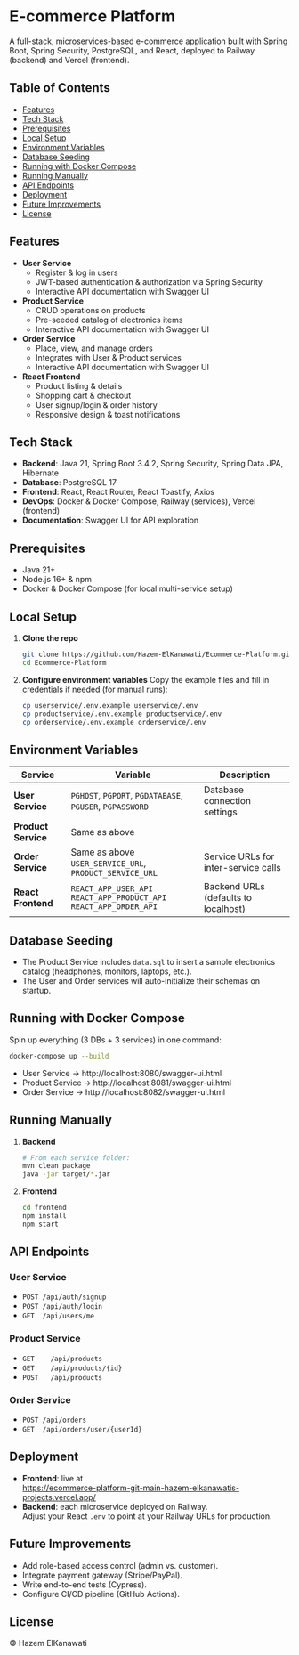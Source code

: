 # E-commerce Platform

A full-stack, microservices-based e-commerce application built with Spring Boot, Spring Security, PostgreSQL, and React, deployed to Railway (backend) and Vercel (frontend).

## Table of Contents
- [Features](#features)
- [Tech Stack](#tech-stack)
- [Prerequisites](#prerequisites)
- [Local Setup](#local-setup)
- [Environment Variables](#environment-variables)
- [Database Seeding](#database-seeding)
- [Running with Docker Compose](#running-with-docker-compose)
- [Running Manually](#running-manually)
- [API Endpoints](#api-endpoints)
- [Deployment](#deployment)
- [Future Improvements](#future-improvements)
- [License](#license)

## Features
- **User Service**
  - Register & log in users
  - JWT-based authentication & authorization via Spring Security
  - Interactive API documentation with Swagger UI
- **Product Service**
  - CRUD operations on products
  - Pre-seeded catalog of electronics items
  - Interactive API documentation with Swagger UI
- **Order Service**
  - Place, view, and manage orders
  - Integrates with User & Product services
  - Interactive API documentation with Swagger UI
- **React Frontend**
  - Product listing & details
  - Shopping cart & checkout
  - User signup/login & order history
  - Responsive design & toast notifications

## Tech Stack
- **Backend**: Java 21, Spring Boot 3.4.2, Spring Security, Spring Data JPA, Hibernate
- **Database**: PostgreSQL 17
- **Frontend**: React, React Router, React Toastify, Axios
- **DevOps**: Docker & Docker Compose, Railway (services), Vercel (frontend)
- **Documentation**: Swagger UI for API exploration

## Prerequisites
- Java 21+
- Node.js 16+ & npm
- Docker & Docker Compose (for local multi-service setup)

## Local Setup
1. **Clone the repo**
   ```bash
   git clone https://github.com/Hazem-ElKanawati/Ecommerce-Platform.git
   cd Ecommerce-Platform
   ```
2. **Configure environment variables**
   Copy the example files and fill in credentials if needed (for manual runs):
   ```bash
   cp userservice/.env.example userservice/.env
   cp productservice/.env.example productservice/.env
   cp orderservice/.env.example orderservice/.env
   ```

## Environment Variables

| Service         | Variable                                                          | Description                           |
| --------------- | ----------------------------------------------------------------- | ------------------------------------- |
| **User Service**      | `PGHOST`, `PGPORT`, `PGDATABASE`, `PGUSER`, `PGPASSWORD`          | Database connection settings          |
| **Product Service**   | Same as above                                                    |                                       |
| **Order Service**     | Same as above<br>`USER_SERVICE_URL`, `PRODUCT_SERVICE_URL`         | Service URLs for inter-service calls  |
| **React Frontend**    | `REACT_APP_USER_API`<br>`REACT_APP_PRODUCT_API`<br>`REACT_APP_ORDER_API` | Backend URLs (defaults to localhost) |

## Database Seeding
- The Product Service includes `data.sql` to insert a sample electronics catalog (headphones, monitors, laptops, etc.).
- The User and Order services will auto-initialize their schemas on startup.

## Running with Docker Compose
Spin up everything (3 DBs + 3 services) in one command:
```bash
docker-compose up --build
```
- User Service → http://localhost:8080/swagger-ui.html
- Product Service → http://localhost:8081/swagger-ui.html
- Order Service → http://localhost:8082/swagger-ui.html

## Running Manually
1. **Backend**
   ```bash
   # From each service folder:
   mvn clean package
   java -jar target/*.jar
   ```
2. **Frontend**
   ```bash
   cd frontend
   npm install
   npm start
   ```

## API Endpoints

### User Service
- `POST /api/auth/signup`
- `POST /api/auth/login`
- `GET  /api/users/me`

### Product Service
- `GET    /api/products`
- `GET    /api/products/{id}`
- `POST   /api/products`

### Order Service
- `POST /api/orders`
- `GET  /api/orders/user/{userId}`

## Deployment
- **Frontend**: live at  
  https://ecommerce-platform-git-main-hazem-elkanawatis-projects.vercel.app/
- **Backend**: each microservice deployed on Railway.  
  Adjust your React `.env` to point at your Railway URLs for production.

## Future Improvements
- Add role-based access control (admin vs. customer).
- Integrate payment gateway (Stripe/PayPal).
- Write end-to-end tests (Cypress).
- Configure CI/CD pipeline (GitHub Actions).

## License
© Hazem ElKanawati
